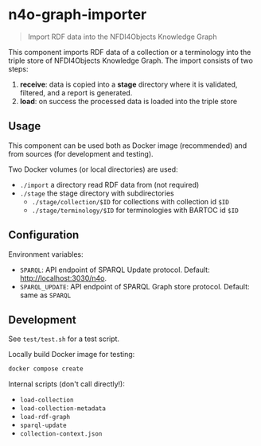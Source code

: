 # n4o-graph-importer

> Import RDF data into the NFDI4Objects Knowledge Graph

This component imports RDF data of a collection or a terminology into the triple store of NFDI4Objects Knowledge Graph. The import consists of two steps:

1. **receive**: data is copied into a **stage** directory where it is validated, filtered, and a report is generated.
2. **load**: on success the processed data is loaded into the triple store

## Usage

This component can be used both as Docker image (recommended) and from sources (for development and testing).

Two Docker volumes (or local directories) are used:

- `./import` a directory read RDF data from (not required)
- `./stage` the stage directory with subdirectories
  - `./stage/collection/$ID` for collections with collection id `$ID`
  - `./stage/terminology/$ID` for terminologies with BARTOC id `$ID`

## Configuration

Environment variables:

- `SPARQL`: API endpoint of SPARQL Update protocol. Default: <http://localhost:3030/n4o>.
- `SPARQL_UPDATE`: API endpoint of SPARQL Graph store protocol. Default: same as `SPARQL`

## Development

See `test/test.sh` for a test script.

Locally build Docker image for testing:

~~~sh
docker compose create
~~~

Internal scripts (don't call directly!):

- `load-collection`
- `load-collection-metadata`
- `load-rdf-graph`
- `sparql-update`
- `collection-context.json`


